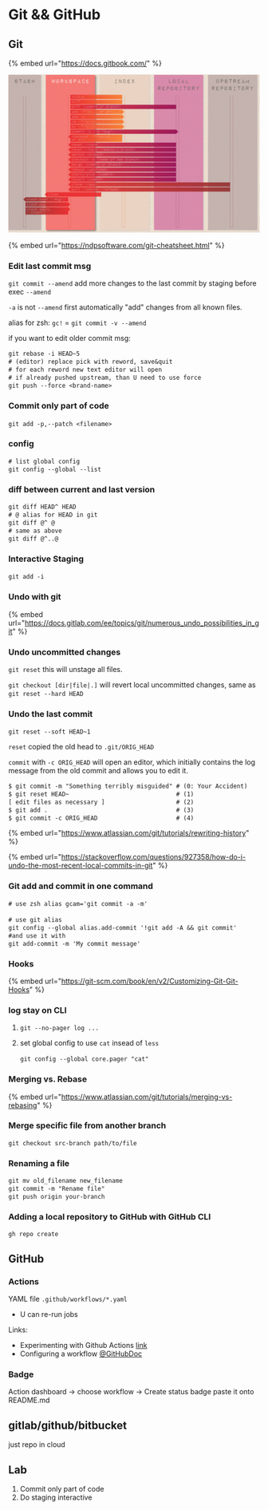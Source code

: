 # Git && GitHub

## Git

{% embed url="https://docs.gitbook.com/" %}

![](../.gitbook/assets/git.png)

{% embed url="https://ndpsoftware.com/git-cheatsheet.html" %}

### Edit last commit msg

`git commit --amend` add more changes to the last commit by staging before exec `--amend`

`-a` is not `--amend` first automatically "add" changes from all known files.

alias for zsh: `gc!` = `git commit -v --amend`

if you want to edit older commit msg:

```
git rebase -i HEAD~5
# (editor) replace pick with reword, save&quit
# for each reword new text editor will open
# if already pushed upstream, than U need to use force
git push --force <brand-name>
```

### Commit only part of code

`git add -p,--patch <filename>`

### config

```
# list global config
git config --global --list
```

### diff between current and last version

```
git diff HEAD^ HEAD
# @ alias for HEAD in git
git diff @^ @
# same as above
git diff @^..@
```

### Interactive Staging

`git add -i`

### Undo with git

{% embed url="https://docs.gitlab.com/ee/topics/git/numerous_undo_possibilities_in_git" %}

### Undo uncommitted changes

`git reset` this will unstage all files.

`git checkout [dir|file|.]` will revert local uncommitted changes, same as `git reset --hard HEAD`

### Undo the last commit

`git reset --soft HEAD~1`

`reset` copied the old head to `.git/ORIG_HEAD`

`commit` with `-c ORIG_HEAD` will open an editor, which initially contains the log message from the old commit and allows you to edit it.

```
$ git commit -m "Something terribly misguided" # (0: Your Accident)
$ git reset HEAD~                              # (1)
[ edit files as necessary ]                    # (2)
$ git add .                                    # (3)
$ git commit -c ORIG_HEAD                      # (4)
```

{% embed url="https://www.atlassian.com/git/tutorials/rewriting-history" %}

{% embed url="https://stackoverflow.com/questions/927358/how-do-i-undo-the-most-recent-local-commits-in-git" %}

### Git add and commit in one command

```
# use zsh alias gcam='git commit -a -m'

# use git alias
git config --global alias.add-commit '!git add -A && git commit'
#and use it with
git add-commit -m 'My commit message'
```

### Hooks

{% embed url="https://git-scm.com/book/en/v2/Customizing-Git-Git-Hooks" %}

### log stay on CLI

1. `git --no-pager log ...`&#x20;
2.  &#x20;set global config to use `cat` insead of `less`&#x20;

    `git config --global core.pager "cat"`

### Merging vs. Rebase

{% embed url="https://www.atlassian.com/git/tutorials/merging-vs-rebasing" %}

### Merge specific file from another branch

```
git checkout src-branch path/to/file
```

### Renaming a file <a href="#renaming-a-file-using-the-command-line" id="renaming-a-file-using-the-command-line"></a>

```
git mv old_filename new_filename
git commit -m "Rename file"
git push origin your-branch
```

### Adding a local repository to GitHub with GitHub CLI <a href="#adding-a-local-repository-to-github-with-github-cli" id="adding-a-local-repository-to-github-with-github-cli"></a>

```
gh repo create
```

## GitHub

### Actions

YAML file `.github/workflows/*.yaml`

* U can re-run jobs

Links:

* Experimenting with Github Actions [link](https://seandavi.github.io/post/learning-github-actions/)
* Configuring a workflow [@GitHubDoc](https://help.github.com/en/actions/configuring-and-managing-workflows/configuring-a-workflow#adding-a-workflow-status-badge-to-your-repository)

### Badge

Action dashboard -> choose workflow -> Create status badge paste it onto README.md

## gitlab/github/bitbucket

just repo in cloud

## Lab

1. Commit only part of code
2. Do staging interactive
